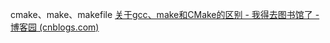cmake、make、makefile
[关于gcc、make和CMake的区别 - 我得去图书馆了 - 博客园 (cnblogs.com)](https://www.cnblogs.com/xuelisheng/p/9988626.html)

